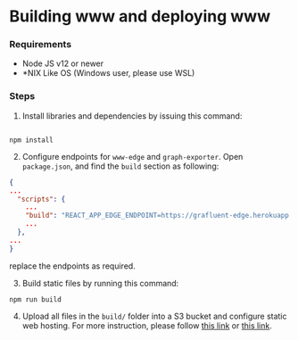 # Building www and deploying www

### Requirements

- Node JS v12 or newer
- \*NIX Like OS (Windows user, please use WSL)

### Steps

1. Install libraries and dependencies by issuing this command:

```

npm install

```

2. Configure endpoints for `www-edge` and `graph-exporter`. Open `package.json`, and find the `build` section as following:

```json
{
...
  "scripts": {
    ...
    "build": "REACT_APP_EDGE_ENDPOINT=https://grafluent-edge.herokuapp.com REACT_APP_GRAPH_ENDPOINT=https://grafluent-share.herokuapp.com react-scripts build",
    ...
  },
...
}

```

replace the endpoints as required.

3. Build static files by running this command:

```
npm run build
```

4. Upload all files in the `build/` folder into a S3 bucket and configure static web hosting. For more instruction, please follow [this link](https://support.cloudflare.com/hc/en-us/articles/360037983412-Configuring-an-Amazon-Web-Services-static-site-to-use-Cloudflare) or [this link](https://docs.aws.amazon.com/AmazonS3/latest/dev/WebsiteHosting.html).
